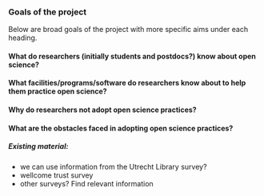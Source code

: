 ### Goals of the project

Below are broad goals of the project with more specific aims under each heading.

#### What do researchers (initially students and postdocs?) know about open science?

#### What facilities/programs/software do researchers know about to help them practice open science?

#### Why do researchers not adopt open science practices?

#### What are the obstacles faced in adopting open science practices?


##### Existing material:
- we can use information from the Utrecht Library survey?
- wellcome trust survey
- other surveys? Find relevant information

#### 
